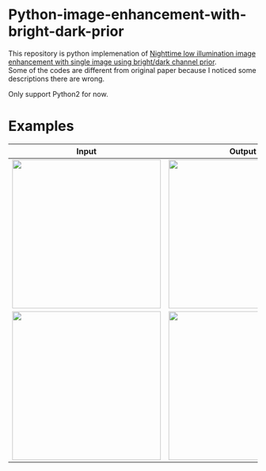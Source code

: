 # Python-image-enhancement-with-bright-dark-prior

This repository is python implemenation of [Nighttime low illumination image enhancement with single image using bright/dark channel prior](https://jivp-eurasipjournals.springeropen.com/articles/10.1186/s13640-018-0251-4).  
Some of the codes are different from original paper because I noticed some descriptions there are wrong.  

Only support Python2 for now.  

# Examples  
|Input|Output|
|---|---|
|<img src="https://user-images.githubusercontent.com/44015510/78751084-84f1db00-79ac-11ea-8e09-cbe382bc50b1.png" width="300">|<img src="https://user-images.githubusercontent.com/44015510/78751178-b1a5f280-79ac-11ea-8456-05295841102d.png" width="300">|   
|<img src="https://user-images.githubusercontent.com/44015510/78751294-e5811800-79ac-11ea-91f9-783418b08c75.png" width="300">|<img src="https://user-images.githubusercontent.com/44015510/78751315-f2057080-79ac-11ea-8279-90fe4cc7bc4b.png" width="300">|
